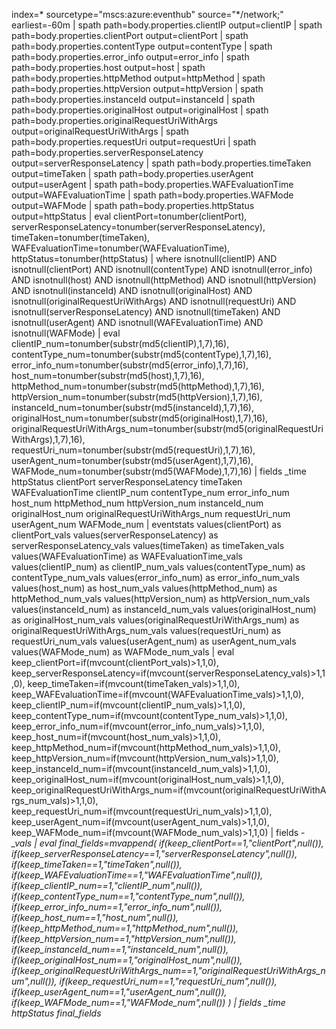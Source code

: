 index=* sourcetype="mscs:azure:eventhub" source="*/network;" earliest=-60m
| spath path=body.properties.clientIP output=clientIP
| spath path=body.properties.clientPort output=clientPort
| spath path=body.properties.contentType output=contentType
| spath path=body.properties.error_info output=error_info
| spath path=body.properties.host output=host
| spath path=body.properties.httpMethod output=httpMethod
| spath path=body.properties.httpVersion output=httpVersion
| spath path=body.properties.instanceId output=instanceId
| spath path=body.properties.originalHost output=originalHost
| spath path=body.properties.originalRequestUriWithArgs output=originalRequestUriWithArgs
| spath path=body.properties.requestUri output=requestUri
| spath path=body.properties.serverResponseLatency output=serverResponseLatency
| spath path=body.properties.timeTaken output=timeTaken
| spath path=body.properties.userAgent output=userAgent
| spath path=body.properties.WAFEvaluationTime output=WAFEvaluationTime
| spath path=body.properties.WAFMode output=WAFMode
| spath path=body.properties.httpStatus output=httpStatus
| eval clientPort=tonumber(clientPort),
        serverResponseLatency=tonumber(serverResponseLatency),
        timeTaken=tonumber(timeTaken),
        WAFEvaluationTime=tonumber(WAFEvaluationTime),
        httpStatus=tonumber(httpStatus)
| where isnotnull(clientIP) AND isnotnull(clientPort) AND isnotnull(contentType) AND isnotnull(error_info)
    AND isnotnull(host) AND isnotnull(httpMethod) AND isnotnull(httpVersion)
    AND isnotnull(instanceId) AND isnotnull(originalHost)
    AND isnotnull(originalRequestUriWithArgs) AND isnotnull(requestUri)
    AND isnotnull(serverResponseLatency) AND isnotnull(timeTaken)
    AND isnotnull(userAgent) AND isnotnull(WAFEvaluationTime)
    AND isnotnull(WAFMode)
| eval clientIP_num=tonumber(substr(md5(clientIP),1,7),16),
        contentType_num=tonumber(substr(md5(contentType),1,7),16),
        error_info_num=tonumber(substr(md5(error_info),1,7),16),
        host_num=tonumber(substr(md5(host),1,7),16),
        httpMethod_num=tonumber(substr(md5(httpMethod),1,7),16),
        httpVersion_num=tonumber(substr(md5(httpVersion),1,7),16),
        instanceId_num=tonumber(substr(md5(instanceId),1,7),16),
        originalHost_num=tonumber(substr(md5(originalHost),1,7),16),
        originalRequestUriWithArgs_num=tonumber(substr(md5(originalRequestUriWithArgs),1,7),16),
        requestUri_num=tonumber(substr(md5(requestUri),1,7),16),
        userAgent_num=tonumber(substr(md5(userAgent),1,7),16),
        WAFMode_num=tonumber(substr(md5(WAFMode),1,7),16)
| fields _time httpStatus clientPort serverResponseLatency timeTaken WAFEvaluationTime clientIP_num contentType_num error_info_num host_num httpMethod_num httpVersion_num instanceId_num originalHost_num originalRequestUriWithArgs_num requestUri_num userAgent_num WAFMode_num
| eventstats values(clientPort) as clientPort_vals values(serverResponseLatency) as serverResponseLatency_vals values(timeTaken) as timeTaken_vals values(WAFEvaluationTime) as WAFEvaluationTime_vals values(clientIP_num) as clientIP_num_vals values(contentType_num) as contentType_num_vals values(error_info_num) as error_info_num_vals values(host_num) as host_num_vals values(httpMethod_num) as httpMethod_num_vals values(httpVersion_num) as httpVersion_num_vals values(instanceId_num) as instanceId_num_vals values(originalHost_num) as originalHost_num_vals values(originalRequestUriWithArgs_num) as originalRequestUriWithArgs_num_vals values(requestUri_num) as requestUri_num_vals values(userAgent_num) as userAgent_num_vals values(WAFMode_num) as WAFMode_num_vals
| eval keep_clientPort=if(mvcount(clientPort_vals)>1,1,0),
        keep_serverResponseLatency=if(mvcount(serverResponseLatency_vals)>1,1,0),
        keep_timeTaken=if(mvcount(timeTaken_vals)>1,1,0),
        keep_WAFEvaluationTime=if(mvcount(WAFEvaluationTime_vals)>1,1,0),
        keep_clientIP_num=if(mvcount(clientIP_num_vals)>1,1,0),
        keep_contentType_num=if(mvcount(contentType_num_vals)>1,1,0),
        keep_error_info_num=if(mvcount(error_info_num_vals)>1,1,0),
        keep_host_num=if(mvcount(host_num_vals)>1,1,0),
        keep_httpMethod_num=if(mvcount(httpMethod_num_vals)>1,1,0),
        keep_httpVersion_num=if(mvcount(httpVersion_num_vals)>1,1,0),
        keep_instanceId_num=if(mvcount(instanceId_num_vals)>1,1,0),
        keep_originalHost_num=if(mvcount(originalHost_num_vals)>1,1,0),
        keep_originalRequestUriWithArgs_num=if(mvcount(originalRequestUriWithArgs_num_vals)>1,1,0),
        keep_requestUri_num=if(mvcount(requestUri_num_vals)>1,1,0),
        keep_userAgent_num=if(mvcount(userAgent_num_vals)>1,1,0),
        keep_WAFMode_num=if(mvcount(WAFMode_num_vals)>1,1,0)
| fields - *_vals
| eval final_fields=mvappend(
    if(keep_clientPort==1,"clientPort",null()),
    if(keep_serverResponseLatency==1,"serverResponseLatency",null()),
    if(keep_timeTaken==1,"timeTaken",null()),
    if(keep_WAFEvaluationTime==1,"WAFEvaluationTime",null()),
    if(keep_clientIP_num==1,"clientIP_num",null()),
    if(keep_contentType_num==1,"contentType_num",null()),
    if(keep_error_info_num==1,"error_info_num",null()),
    if(keep_host_num==1,"host_num",null()),
    if(keep_httpMethod_num==1,"httpMethod_num",null()),
    if(keep_httpVersion_num==1,"httpVersion_num",null()),
    if(keep_instanceId_num==1,"instanceId_num",null()),
    if(keep_originalHost_num==1,"originalHost_num",null()),
    if(keep_originalRequestUriWithArgs_num==1,"originalRequestUriWithArgs_num",null()),
    if(keep_requestUri_num==1,"requestUri_num",null()),
    if(keep_userAgent_num==1,"userAgent_num",null()),
    if(keep_WAFMode_num==1,"WAFMode_num",null())
)
| fields _time httpStatus final_fields*
